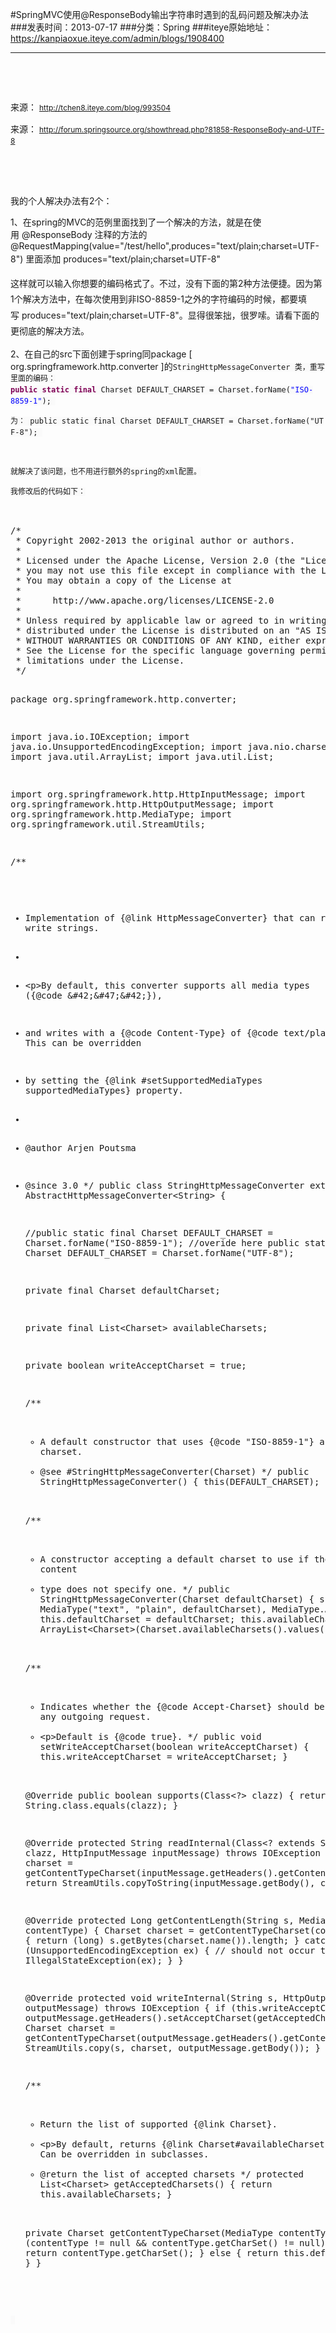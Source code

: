 #SpringMVC使用@ResponseBody输出字符串时遇到的乱码问题及解决办法
###发表时间：2013-07-17
###分类：Spring
###iteye原始地址：<a href="https://kanpiaoxue.iteye.com/admin/blogs/1908400" target="_blank">https://kanpiaoxue.iteye.com/admin/blogs/1908400</a>

---

<div class="iteye-blog-content-contain" style="font-size: 14px;"> 
 <p>&nbsp;</p> 
 <p>&nbsp;</p> 
 <p>来源：&nbsp;<a style="font-size: 12px; line-height: 1.5;" href="http://tchen8.iteye.com/blog/993504">http://tchen8.iteye.com/blog/993504</a></p> 
 <p>来源：&nbsp;<a style="font-size: 12px; line-height: 1.5;" href="http://forum.springsource.org/showthread.php?81858-ResponseBody-and-UTF-8">http://forum.springsource.org/showthread.php?81858-ResponseBody-and-UTF-8</a></p> 
 <p>&nbsp;</p> 
 <p>&nbsp;</p> 
 <p>我的个人解决办法有2个：</p> 
 <p>1、在spring的MVC的范例里面找到了一个解决的方法，就是在使用&nbsp;@ResponseBody 注释的方法的 @RequestMapping(value="/test/hello",produces="text/plain;charset=UTF-8") 里面添加&nbsp;<span style="line-height: 25.1875px;">produces="text/plain;charset=UTF-8"</span></p> 
 <p><span style="line-height: 25.1875px;">这样就可以输入你想要的编码格式了。不过，没有下面的第2种方法便捷。因为第1个解决方法中，在每次使用到非ISO-8859-1之外的字符编码的时候，都要填写&nbsp;</span><span style="line-height: 25.1875px;">produces="text/plain;charset=UTF-8"。显得很笨拙，很罗嗦。请看下面的更彻底的解决方法。</span></p> 
 <p>2、在自己的src下面创建于spring同package [ org.springframework.http.converter ]的<span style="background-color: #fafafa; font-family: Monaco, 'DejaVu Sans Mono', 'Bitstream Vera Sans Mono', Consolas, 'Courier New', monospace; font-size: 12px; line-height: 18px;">StringHttpMessageConverter 类，重写里面的编码：</span><span class="keyword" style="color: #7f0055; font-weight: bold; font-family: Monaco, 'DejaVu Sans Mono', 'Bitstream Vera Sans Mono', Consolas, 'Courier New', monospace; font-size: 12px; line-height: 18px; background-color: #fafafa;">public</span><span style="font-family: Monaco, 'DejaVu Sans Mono', 'Bitstream Vera Sans Mono', Consolas, 'Courier New', monospace; font-size: 12px; line-height: 18px; background-color: #fafafa;">&nbsp;</span><span class="keyword" style="color: #7f0055; font-weight: bold; font-family: Monaco, 'DejaVu Sans Mono', 'Bitstream Vera Sans Mono', Consolas, 'Courier New', monospace; font-size: 12px; line-height: 18px; background-color: #fafafa;">static</span><span style="font-family: Monaco, 'DejaVu Sans Mono', 'Bitstream Vera Sans Mono', Consolas, 'Courier New', monospace; font-size: 12px; line-height: 18px; background-color: #fafafa;">&nbsp;</span><span class="keyword" style="color: #7f0055; font-weight: bold; font-family: Monaco, 'DejaVu Sans Mono', 'Bitstream Vera Sans Mono', Consolas, 'Courier New', monospace; font-size: 12px; line-height: 18px; background-color: #fafafa;">final</span><span style="font-family: Monaco, 'DejaVu Sans Mono', 'Bitstream Vera Sans Mono', Consolas, 'Courier New', monospace; font-size: 12px; line-height: 18px; background-color: #fafafa;">&nbsp;Charset&nbsp;DEFAULT_CHARSET&nbsp;=&nbsp;Charset.forName(</span><span class="string" style="color: blue; font-family: Monaco, 'DejaVu Sans Mono', 'Bitstream Vera Sans Mono', Consolas, 'Courier New', monospace; font-size: 12px; line-height: 18px; background-color: #fafafa;">"ISO-8859-1"</span><span style="font-family: Monaco, 'DejaVu Sans Mono', 'Bitstream Vera Sans Mono', Consolas, 'Courier New', monospace; font-size: 12px; line-height: 18px; background-color: #fafafa;">);&nbsp;</span></p> 
 <p><span style="font-family: Monaco, 'DejaVu Sans Mono', 'Bitstream Vera Sans Mono', Consolas, 'Courier New', monospace; font-size: 12px; line-height: 18px; background-color: #fafafa;">为：&nbsp;</span><span style="font-family: Monaco, 'DejaVu Sans Mono', 'Bitstream Vera Sans Mono', Consolas, 'Courier New', monospace; font-size: 12px; line-height: 18px; background-color: #fafafa;">public</span><span style="font-family: Monaco, 'DejaVu Sans Mono', 'Bitstream Vera Sans Mono', Consolas, 'Courier New', monospace; font-size: 12px; line-height: 18px; background-color: #fafafa;">&nbsp;</span><span style="font-family: Monaco, 'DejaVu Sans Mono', 'Bitstream Vera Sans Mono', Consolas, 'Courier New', monospace; font-size: 12px; line-height: 18px; background-color: #fafafa;">static</span><span style="font-family: Monaco, 'DejaVu Sans Mono', 'Bitstream Vera Sans Mono', Consolas, 'Courier New', monospace; font-size: 12px; line-height: 18px; background-color: #fafafa;">&nbsp;</span><span style="font-family: Monaco, 'DejaVu Sans Mono', 'Bitstream Vera Sans Mono', Consolas, 'Courier New', monospace; font-size: 12px; line-height: 18px; background-color: #fafafa;">final</span><span style="font-family: Monaco, 'DejaVu Sans Mono', 'Bitstream Vera Sans Mono', Consolas, 'Courier New', monospace; font-size: 12px; line-height: 18px; background-color: #fafafa;">&nbsp;Charset&nbsp;DEFAULT_CHARSET&nbsp;=&nbsp;Charset.forName(</span><span style="font-family: Monaco, 'DejaVu Sans Mono', 'Bitstream Vera Sans Mono', Consolas, 'Courier New', monospace; font-size: 12px; line-height: 18px; background-color: #fafafa;">"UTF-8"</span><span style="font-family: Monaco, 'DejaVu Sans Mono', 'Bitstream Vera Sans Mono', Consolas, 'Courier New', monospace; font-size: 12px; line-height: 18px; background-color: #fafafa;">);&nbsp;</span></p> 
 <p>&nbsp;</p> 
 <p><span style="font-family: Monaco, 'DejaVu Sans Mono', 'Bitstream Vera Sans Mono', Consolas, 'Courier New', monospace; font-size: 12px; line-height: 18px; background-color: #fafafa;">就解决了该问题，也不用进行额外的spring的xml配置。</span></p> 
 <p><span style="font-family: Monaco, 'DejaVu Sans Mono', 'Bitstream Vera Sans Mono', Consolas, 'Courier New', monospace; font-size: 12px; line-height: 18px; background-color: #fafafa;">我修改后的代码如下：</span></p> 
 <p>&nbsp;</p> 
 <pre name="code" class="java">/*
 * Copyright 2002-2013 the original author or authors.
 *
 * Licensed under the Apache License, Version 2.0 (the "License");
 * you may not use this file except in compliance with the License.
 * You may obtain a copy of the License at
 *
 *      http://www.apache.org/licenses/LICENSE-2.0
 *
 * Unless required by applicable law or agreed to in writing, software
 * distributed under the License is distributed on an "AS IS" BASIS,
 * WITHOUT WARRANTIES OR CONDITIONS OF ANY KIND, either express or implied.
 * See the License for the specific language governing permissions and
 * limitations under the License.
 */

package org.springframework.http.converter;

import java.io.IOException;
import java.io.UnsupportedEncodingException;
import java.nio.charset.Charset;
import java.util.ArrayList;
import java.util.List;

import org.springframework.http.HttpInputMessage;
import org.springframework.http.HttpOutputMessage;
import org.springframework.http.MediaType;
import org.springframework.util.StreamUtils;

/**
 * Implementation of {@link HttpMessageConverter} that can read and write strings.
 *
 * &lt;p&gt;By default, this converter supports all media types ({@code &amp;#42;&amp;#47;&amp;#42;}),
 * and writes with a {@code Content-Type} of {@code text/plain}. This can be overridden
 * by setting the {@link #setSupportedMediaTypes supportedMediaTypes} property.
 *
 * @author Arjen Poutsma
 * @since 3.0
 */
public class StringHttpMessageConverter extends AbstractHttpMessageConverter&lt;String&gt; {

	//public static final Charset DEFAULT_CHARSET = Charset.forName("ISO-8859-1");
	//overide here
	public static final Charset DEFAULT_CHARSET = Charset.forName("UTF-8");

	private final Charset defaultCharset;

	private final List&lt;Charset&gt; availableCharsets;

	private boolean writeAcceptCharset = true;


	/**
	 * A default constructor that uses {@code "ISO-8859-1"} as the default charset.
	 * @see #StringHttpMessageConverter(Charset)
	 */
	public StringHttpMessageConverter() {
		this(DEFAULT_CHARSET);
	}

	/**
	 * A constructor accepting a default charset to use if the requested content
	 * type does not specify one.
	 */
	public StringHttpMessageConverter(Charset defaultCharset) {
		super(new MediaType("text", "plain", defaultCharset), MediaType.ALL);
		this.defaultCharset = defaultCharset;
		this.availableCharsets = new ArrayList&lt;Charset&gt;(Charset.availableCharsets().values());
	}

	/**
	 * Indicates whether the {@code Accept-Charset} should be written to any outgoing request.
	 * &lt;p&gt;Default is {@code true}.
	 */
	public void setWriteAcceptCharset(boolean writeAcceptCharset) {
		this.writeAcceptCharset = writeAcceptCharset;
	}

	@Override
	public boolean supports(Class&lt;?&gt; clazz) {
		return String.class.equals(clazz);
	}

	@Override
	protected String readInternal(Class&lt;? extends String&gt; clazz, HttpInputMessage inputMessage) throws IOException {
		Charset charset = getContentTypeCharset(inputMessage.getHeaders().getContentType());
		return StreamUtils.copyToString(inputMessage.getBody(), charset);
	}

	@Override
	protected Long getContentLength(String s, MediaType contentType) {
		Charset charset = getContentTypeCharset(contentType);
		try {
			return (long) s.getBytes(charset.name()).length;
		}
		catch (UnsupportedEncodingException ex) {
			// should not occur
			throw new IllegalStateException(ex);
		}
	}

	@Override
	protected void writeInternal(String s, HttpOutputMessage outputMessage) throws IOException {
		if (this.writeAcceptCharset) {
			outputMessage.getHeaders().setAcceptCharset(getAcceptedCharsets());
		}
		Charset charset = getContentTypeCharset(outputMessage.getHeaders().getContentType());
		StreamUtils.copy(s, charset, outputMessage.getBody());
	}

	/**
	 * Return the list of supported {@link Charset}.
	 * &lt;p&gt;By default, returns {@link Charset#availableCharsets()}. Can be overridden in subclasses.
	 * @return the list of accepted charsets
	 */
	protected List&lt;Charset&gt; getAcceptedCharsets() {
		return this.availableCharsets;
	}

	private Charset getContentTypeCharset(MediaType contentType) {
		if (contentType != null &amp;&amp; contentType.getCharSet() != null) {
			return contentType.getCharSet();
		}
		else {
			return this.defaultCharset;
		}
	}
}
</pre> 
 <p><span style="font-family: Monaco, 'DejaVu Sans Mono', 'Bitstream Vera Sans Mono', Consolas, 'Courier New', monospace; font-size: 12px; line-height: 18px; background-color: #fafafa;">&nbsp;</span></p> 
</div>